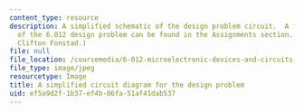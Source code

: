 ```yaml
---
content_type: resource
description: A simplified schematic of the design problem circuit.  A full description
  of the 6.012 design problem can be found in the Assignments section. (Image by Prof.
  Clifton Fonstad.)
file: null
file_location: /coursemedia/6-012-microelectronic-devices-and-circuits-fall-2009/ef5a9d2f1b37ef4b06fa51af41dab537_6-012f09.jpg
file_type: image/jpeg
resourcetype: Image
title: A simplified circuit diagram for the design problem
uid: ef5a9d2f-1b37-ef4b-06fa-51af41dab537
---
```

